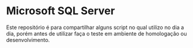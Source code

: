 # Microsoft SQL Server

Este repositório é para compartilhar alguns script no qual utilizo no dia a dia, porém antes de utilizar faça o teste em ambiente de homologação ou desenvolvimento.
